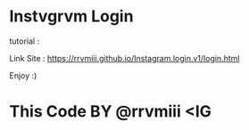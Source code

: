# Instvgrvm Login

tutorial :

Link Site : https://rrvmiii.github.io/Instagram.login.v1/login.html

Enjoy :)

# This Code BY @rrvmiii <IG
